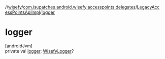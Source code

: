 //[wisefy](../../../index.md)/[com.isupatches.android.wisefy.accesspoints.delegates](../index.md)/[LegacyAccessPointsApiImpl](index.md)/[logger](logger.md)

# logger

[androidJvm]\
private val [logger](logger.md): [WisefyLogger](../../com.isupatches.android.wisefy.logging/-wisefy-logger/index.md)?
